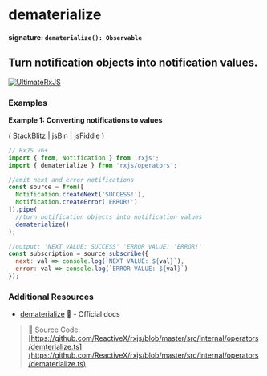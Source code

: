 # dematerialize

#### signature: `dematerialize(): Observable`

## Turn notification objects into notification values.

[![UltimateRxJS][uc-image]][uc-url]

[uc-image]:
  https://drive.google.com/uc?export=view&id=1qq2-q-eVe-F_-d0eSvTyqaGRjpfLDdJz
[uc-url]: https://ultimatecourses.com/courses/rxjs?ref=4

### Examples

**Example 1: Converting notifications to values**

(
[StackBlitz](https://stackblitz.com/edit/typescript-bxdwbg?file=index.ts&devtoolsheight=100)
| [jsBin](http://jsbin.com/vafedocibi/1/edit?js,console) |
[jsFiddle](https://jsfiddle.net/btroncone/jw08mouy/) )

```javascript
// RxJS v6+
import { from, Notification } from 'rxjs';
import { dematerialize } from 'rxjs/operators';

//emit next and error notifications
const source = from([
  Notification.createNext('SUCCESS!'),
  Notification.createError('ERROR!')
]).pipe(
  //turn notification objects into notification values
  dematerialize()
);

//output: 'NEXT VALUE: SUCCESS' 'ERROR VALUE: 'ERROR!'
const subscription = source.subscribe({
  next: val => console.log(`NEXT VALUE: ${val}`),
  error: val => console.log(`ERROR VALUE: ${val}`)
});
```

### Additional Resources

- [dematerialize](https://rxjs.dev/api/operators/dematerialize) 📰 - Official
  docs

> 📁 Source Code:
> [https://github.com/ReactiveX/rxjs/blob/master/src/internal/operators/demterialize.ts](https://github.com/ReactiveX/rxjs/blob/master/src/internal/operators/dematerialize.ts)
